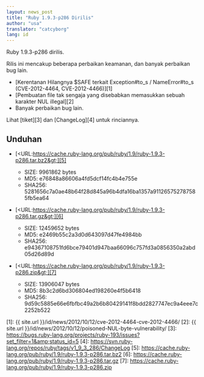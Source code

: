 ```yaml
---
layout: news_post
title: "Ruby 1.9.3-p286 Dirilis"
author: "usa"
translator: "catcyborg"
lang: id
---
```


Ruby 1.9.3-p286 dirilis.

Rilis ini mencakup beberapa perbaikan keamanan, dan banyak perbaikan bug lain.

* [Kerentanan Hilangnya $SAFE terkait Exception#to\_s / NameError#to\_s
  (CVE-2012-4464, CVE-2012-4466)][1]
* [Pembuatan file tak sengaja yang disebabkan memasukkan sebuah karakter NUL illegal][2]
* Banyak perbaikan bug lain.

Lihat [tiket][3] dan [ChangeLog][4] untuk rinciannya.

## Unduhan

* [&lt;URL:https://cache.ruby-lang.org/pub/ruby/1.9/ruby-1.9.3-p286.tar.bz2&gt;][5]
  * SIZE: 9961862 bytes
  * MD5: e76848a86606a4fd5dcf14fc4b4e755e
  * SHA256:
    5281656c7a0ae48b64f28d845a96b4dfa16ba1357a911265752787585fb5ea64

* [&lt;URL:https://cache.ruby-lang.org/pub/ruby/1.9/ruby-1.9.3-p286.tar.gz&gt;][6]
  * SIZE: 12459652 bytes
  * MD5: e2469b55c2a3d0d643097d47fe4984bb
  * SHA256:
    e94367108751fd6bce79401d947baa66096c757fd3a0856350a2abd05d26d89d

* [&lt;URL:https://cache.ruby-lang.org/pub/ruby/1.9/ruby-1.9.3-p286.zip&gt;][7]
  * SIZE: 13906047 bytes
  * MD5: 8b3c2d6bd306804ed198260e4f5b6418
  * SHA256:
    9d59c5885e66e6fbfbc49a2b6b80429141f8bdd2827747ec9a4eee7c2252b522



[1]: {{ site.url }}/id/news/2012/10/12/cve-2012-4464-cve-2012-4466/
[2]: {{ site.url }}/id/news/2012/10/12/poisoned-NUL-byte-vulnerability/
[3]: https://bugs.ruby-lang.org/projects/ruby-193/issues?set_filter=1&amp;status_id=5
[4]: https://svn.ruby-lang.org/repos/ruby/tags/v1_9_3_286/ChangeLog
[5]: https://cache.ruby-lang.org/pub/ruby/1.9/ruby-1.9.3-p286.tar.bz2
[6]: https://cache.ruby-lang.org/pub/ruby/1.9/ruby-1.9.3-p286.tar.gz
[7]: https://cache.ruby-lang.org/pub/ruby/1.9/ruby-1.9.3-p286.zip
